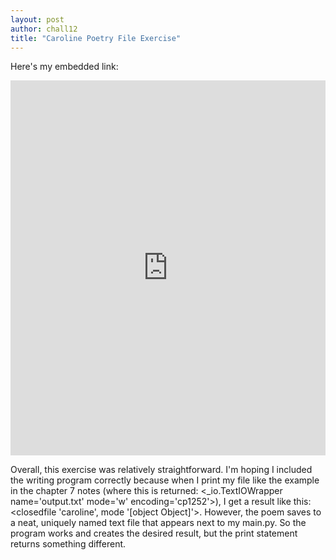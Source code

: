 ```yaml
---
layout: post
author: chall12
title: "Caroline Poetry File Exercise"
---
```


Here's my embedded link: 

<iframe src="https://trinket.io/embed/python/fb9102c302" width="100%" height="600" frameborder="0" marginwidth="0" marginheight="0" allowfullscreen></iframe>



Overall, this exercise was relatively straightforward. I'm hoping I included the writing program correctly because when I print my file like the example in the chapter 7 notes (where this is returned: <_io.TextIOWrapper name='output.txt' mode='w' encoding='cp1252'>), I get a result like this: <closedfile 'caroline', mode '[object Object]'>. However, the poem saves to a neat, uniquely named text file that appears next to my main.py. So the program works and creates the desired result, but the print statement returns something different. 
